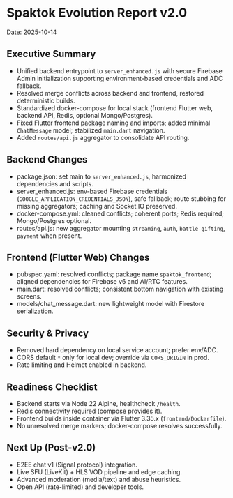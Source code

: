 # Spaktok Evolution Report v2.0

Date: 2025-10-14

## Executive Summary
- Unified backend entrypoint to `server_enhanced.js` with secure Firebase Admin initialization supporting environment-based credentials and ADC fallback.
- Resolved merge conflicts across backend and frontend, restored deterministic builds.
- Standardized docker-compose for local stack (frontend Flutter web, backend API, Redis, optional Mongo/Postgres).
- Fixed Flutter frontend package naming and imports; added minimal `ChatMessage` model; stabilized `main.dart` navigation.
- Added `routes/api.js` aggregator to consolidate API routing.

## Backend Changes
- package.json: set main to `server_enhanced.js`, harmonized dependencies and scripts.
- server_enhanced.js: env-based Firebase credentials (`GOOGLE_APPLICATION_CREDENTIALS_JSON`), safe fallback; route stubbing for missing aggregators; caching and Socket.IO preserved.
- docker-compose.yml: cleaned conflicts; coherent ports; Redis required; Mongo/Postgres optional.
- routes/api.js: new aggregator mounting `streaming`, `auth`, `battle-gifting`, `payment` when present.

## Frontend (Flutter Web) Changes
- pubspec.yaml: resolved conflicts; package name `spaktok_frontend`; aligned dependencies for Firebase v6 and AI/RTC features.
- main.dart: resolved conflicts; consistent bottom navigation with existing screens.
- models/chat_message.dart: new lightweight model with Firestore serialization.

## Security & Privacy
- Removed hard dependency on local service account; prefer env/ADC.
- CORS default `*` only for local dev; override via `CORS_ORIGIN` in prod.
- Rate limiting and Helmet enabled in backend.

## Readiness Checklist
- Backend starts via Node 22 Alpine, healthcheck `/health`.
- Redis connectivity required (compose provides it).
- Frontend builds inside container via Flutter 3.35.x (`frontend/Dockerfile`).
- No unresolved merge markers; docker-compose resolves successfully.

## Next Up (Post-v2.0)
- E2EE chat v1 (Signal protocol) integration.
- Live SFU (LiveKit) + HLS VOD pipeline and edge caching.
- Advanced moderation (media/text) and abuse heuristics.
- Open API (rate-limited) and developer tools.

